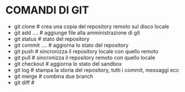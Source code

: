 # COMANDI DI GIT

* git clone <url> # crea una copia del repository remoto sul disco locale
* git add .... # aggiunge file alla amministrazione di git
* git status # stato del repository 
* git commit <opzioni> .... # aggiorna lo stato del repository 
* git push # sincronizza il repository locale con quello remoto
* git pull # sincronizza il repository remoto con quello locale
* git checkout # aggiorna lo stato del sandbox
* git log # stampa la storia del repository, tutti i commit, messaggi ecc
* git merge # combina due branch
* git diff # 
